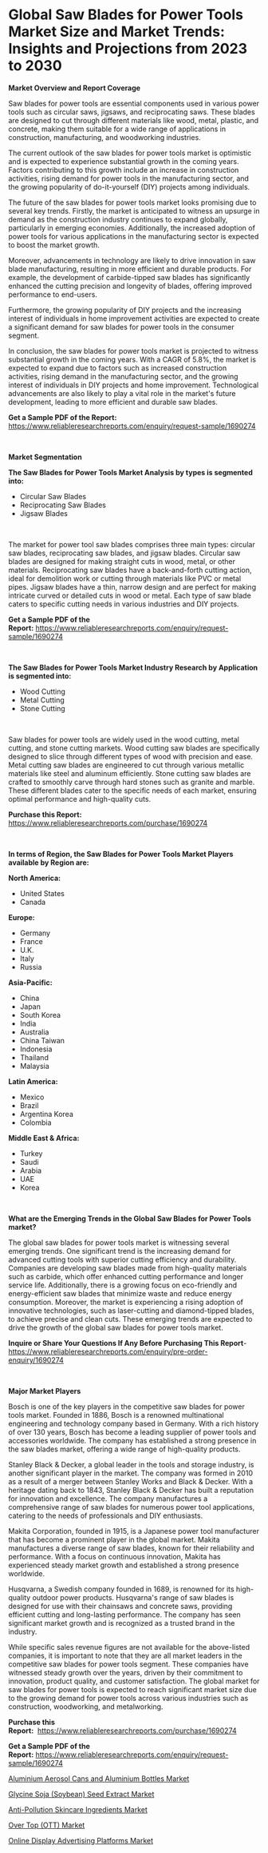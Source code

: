 <p><h1>Global Saw Blades for Power Tools Market Size and Market Trends: Insights and Projections from 2023 to 2030</h1></p><p><strong>Market Overview and Report Coverage</strong></p>
<p><p>Saw blades for power tools are essential components used in various power tools such as circular saws, jigsaws, and reciprocating saws. These blades are designed to cut through different materials like wood, metal, plastic, and concrete, making them suitable for a wide range of applications in construction, manufacturing, and woodworking industries.</p><p>The current outlook of the saw blades for power tools market is optimistic and is expected to experience substantial growth in the coming years. Factors contributing to this growth include an increase in construction activities, rising demand for power tools in the manufacturing sector, and the growing popularity of do-it-yourself (DIY) projects among individuals.</p><p>The future of the saw blades for power tools market looks promising due to several key trends. Firstly, the market is anticipated to witness an upsurge in demand as the construction industry continues to expand globally, particularly in emerging economies. Additionally, the increased adoption of power tools for various applications in the manufacturing sector is expected to boost the market growth.</p><p>Moreover, advancements in technology are likely to drive innovation in saw blade manufacturing, resulting in more efficient and durable products. For example, the development of carbide-tipped saw blades has significantly enhanced the cutting precision and longevity of blades, offering improved performance to end-users.</p><p>Furthermore, the growing popularity of DIY projects and the increasing interest of individuals in home improvement activities are expected to create a significant demand for saw blades for power tools in the consumer segment.</p><p>In conclusion, the saw blades for power tools market is projected to witness substantial growth in the coming years. With a CAGR of 5.8%, the market is expected to expand due to factors such as increased construction activities, rising demand in the manufacturing sector, and the growing interest of individuals in DIY projects and home improvement. Technological advancements are also likely to play a vital role in the market's future development, leading to more efficient and durable saw blades.</p></p>
<p><strong>Get a Sample PDF of the Report:</strong> <a href="https://www.reliableresearchreports.com/enquiry/request-sample/1690274">https://www.reliableresearchreports.com/enquiry/request-sample/1690274</a></p>
<p>&nbsp;</p>
<p><strong>Market Segmentation</strong></p>
<p><strong>The Saw Blades for Power Tools Market Analysis by types is segmented into:</strong></p>
<p><ul><li>Circular Saw Blades</li><li>Reciprocating Saw Blades</li><li>Jigsaw Blades</li></ul></p>
<p>&nbsp;</p>
<p><p>The market for power tool saw blades comprises three main types: circular saw blades, reciprocating saw blades, and jigsaw blades. Circular saw blades are designed for making straight cuts in wood, metal, or other materials. Reciprocating saw blades have a back-and-forth cutting action, ideal for demolition work or cutting through materials like PVC or metal pipes. Jigsaw blades have a thin, narrow design and are perfect for making intricate curved or detailed cuts in wood or metal. Each type of saw blade caters to specific cutting needs in various industries and DIY projects.</p></p>
<p><strong>Get a Sample PDF of the Report:</strong>&nbsp;<a href="https://www.reliableresearchreports.com/enquiry/request-sample/1690274">https://www.reliableresearchreports.com/enquiry/request-sample/1690274</a></p>
<p>&nbsp;</p>
<p><strong>The Saw Blades for Power Tools Market Industry Research by Application is segmented into:</strong></p>
<p><ul><li>Wood Cutting</li><li>Metal Cutting</li><li>Stone Cutting</li></ul></p>
<p>&nbsp;</p>
<p><p>Saw blades for power tools are widely used in the wood cutting, metal cutting, and stone cutting markets. Wood cutting saw blades are specifically designed to slice through different types of wood with precision and ease. Metal cutting saw blades are engineered to cut through various metallic materials like steel and aluminum efficiently. Stone cutting saw blades are crafted to smoothly carve through hard stones such as granite and marble. These different blades cater to the specific needs of each market, ensuring optimal performance and high-quality cuts.</p></p>
<p><strong>Purchase this Report:</strong>&nbsp; <a href="https://www.reliableresearchreports.com/purchase/1690274">https://www.reliableresearchreports.com/purchase/1690274</a></p>
<p>&nbsp;</p>
<p><strong>In terms of Region, the Saw Blades for Power Tools Market Players available by Region are:</strong></p>
<p>
    <p> <strong> North America: </strong>
        <ul>
            <li>United States</li>
            <li>Canada</li>
        </ul>
        </p> 
    <p> <strong> Europe: </strong>
        <ul>
            <li>Germany</li>
            <li>France</li>
            <li>U.K.</li>
            <li>Italy</li>
            <li>Russia</li>
        </ul>
        </p> 
    <p> <strong> Asia-Pacific: </strong>
        <ul>
            <li>China</li>
            <li>Japan</li>
            <li>South Korea</li>
            <li>India</li>
            <li>Australia</li>
            <li>China Taiwan</li>
            <li>Indonesia</li>
            <li>Thailand</li>
            <li>Malaysia</li>
        </ul>
        </p> 
    <p> <strong> Latin America: </strong>
        <ul>
            <li>Mexico</li>
            <li>Brazil</li>
            <li>Argentina Korea</li>
            <li>Colombia</li>
        </ul>
        </p> 
    <p> <strong> Middle East & Africa: </strong>
        <ul>
            <li>Turkey</li>
            <li>Saudi</li>
            <li>Arabia</li>
            <li>UAE</li>
            <li>Korea</li>
        </ul>
    </p>
    </p>
<p>&nbsp;</p>
<p><strong>What are the Emerging Trends in the Global Saw Blades for Power Tools market?</strong></p>
<p><p>The global saw blades for power tools market is witnessing several emerging trends. One significant trend is the increasing demand for advanced cutting tools with superior cutting efficiency and durability. Companies are developing saw blades made from high-quality materials such as carbide, which offer enhanced cutting performance and longer service life. Additionally, there is a growing focus on eco-friendly and energy-efficient saw blades that minimize waste and reduce energy consumption. Moreover, the market is experiencing a rising adoption of innovative technologies, such as laser-cutting and diamond-tipped blades, to achieve precise and clean cuts. These emerging trends are expected to drive the growth of the global saw blades for power tools market.</p></p>
<p><strong>Inquire or Share Your Questions If Any Before Purchasing This Report</strong>- <a href="https://www.reliableresearchreports.com/enquiry/pre-order-enquiry/1690274">https://www.reliableresearchreports.com/enquiry/pre-order-enquiry/1690274</a></p>
<p>&nbsp;</p>
<p><strong>Major Market Players</strong></p>
<p><p>Bosch is one of the key players in the competitive saw blades for power tools market. Founded in 1886, Bosch is a renowned multinational engineering and technology company based in Germany. With a rich history of over 130 years, Bosch has become a leading supplier of power tools and accessories worldwide. The company has established a strong presence in the saw blades market, offering a wide range of high-quality products.</p><p>Stanley Black & Decker, a global leader in the tools and storage industry, is another significant player in the market. The company was formed in 2010 as a result of a merger between Stanley Works and Black & Decker. With a heritage dating back to 1843, Stanley Black & Decker has built a reputation for innovation and excellence. The company manufactures a comprehensive range of saw blades for numerous power tool applications, catering to the needs of professionals and DIY enthusiasts.</p><p>Makita Corporation, founded in 1915, is a Japanese power tool manufacturer that has become a prominent player in the global market. Makita manufactures a diverse range of saw blades, known for their reliability and performance. With a focus on continuous innovation, Makita has experienced steady market growth and established a strong presence worldwide.</p><p>Husqvarna, a Swedish company founded in 1689, is renowned for its high-quality outdoor power products. Husqvarna's range of saw blades is designed for use with their chainsaws and concrete saws, providing efficient cutting and long-lasting performance. The company has seen significant market growth and is recognized as a trusted brand in the industry.</p><p>While specific sales revenue figures are not available for the above-listed companies, it is important to note that they are all market leaders in the competitive saw blades for power tools segment. These companies have witnessed steady growth over the years, driven by their commitment to innovation, product quality, and customer satisfaction. The global market for saw blades for power tools is expected to reach significant market size due to the growing demand for power tools across various industries such as construction, woodworking, and metalworking.</p></p>
<p><strong>Purchase this Report:</strong>&nbsp;&nbsp;<a href="https://www.reliableresearchreports.com/purchase/1690274">https://www.reliableresearchreports.com/purchase/1690274</a></p>
<p></p>
<p><strong>Get a Sample PDF of the Report:</strong>&nbsp;<a href="https://www.reliableresearchreports.com/enquiry/request-sample/1690274">https://www.reliableresearchreports.com/enquiry/request-sample/1690274</a></p>
<p><p><a href="https://www.linkedin.com/pulse/aluminium-aerosol-cans-bottles-market-size-growth-forecast-54dhe/">Aluminium Aerosol Cans and Aluminium Bottles Market</a></p><p><a href="https://www.linkedin.com/pulse/glycine-soja-soybean-seed-extract-market-challenges-opportunities-lfj2c/">Glycine Soja (Soybean) Seed Extract Market</a></p><p><a href="https://www.linkedin.com/pulse/anti-pollution-skincare-ingredients-market-research-report-bdwwc/">Anti-Pollution Skincare Ingredients Market</a></p><p><a href="https://medium.com/@enosstark1905/over-top-ott-market-insights-into-market-cagr-market-trends-and-growth-strategies-f8df84ce7b14">Over Top (OTT) Market</a></p><p><a href="https://medium.com/@bartlakin/online-display-advertising-platforms-market-analysis-and-sze-forecasted-for-period-from-2023-to-f7e0a3c4984e">Online Display Advertising Platforms Market</a></p></p>